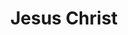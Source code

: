 ---
pid: CH628
title: Jesus Christ
location_transcription: City Hall Courtyard
zipcode: 
outside_phl: 
neighborhood: 
age: 
age_range: 
instagram: 
image_file_name: CH_628.jpg
proposal_transcription: Amen
topic: Religion
topic_summary: '0'
type: Other No Form
keywords_other: 
credit: Philly Jesus
image_labels: 
twitter: 
facebook: 
permalink: "/monuments/ch628/"
layout: item-page
---